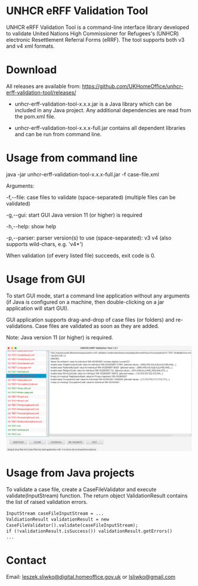 # UNHCR eRFF Validation Tool
UNHCR eRFF Validation Tool is a command-line interface library developed to validate United Nations High Commissioner for Refugees's (UNHCR) electronic Resettlement Referral Forms (eRRF). The tool supports both v3 and v4 xml formats.


# Download
All releases are available from:
https://github.com/UKHomeOffice/unhcr-erff-validation-tool/releases/

* unhcr-erff-validation-tool-x.x.x.jar is a Java library which can be included in any Java project. Any additional dependencies are read from the pom.xml file.

* unhcr-erff-validation-tool-x.x.x-full.jar contains all dependent libraries and can be run from command line.


# Usage from command line
java -jar unhcr-erff-validation-tool-x.x.x-full.jar -f case-file.xml

Arguments:

-f,--file: case files to validate (space-separated)
(multiple files can be validated)

-g,--gui: start GUI
Java version 11 (or higher) is required

-h,--help: show help

-p,--parser: parser version(s) to use (space-separated): v3 v4 (also supports wild-chars, e.g. 'v4*')

When validation (of every listed file) succeeds, exit code is 0.


# Usage from GUI
To start GUI mode, start a command line application without any arguments (if Java is configured on a machine, then double-clicking on a jar application will start GUI).

GUI application supports drag-and-drop of case files (or folders) and re-validations. Case files are validated as soon as they are added.

Note: Java version 11 (or higher) is required.

![Usage GUI 1](readme-usage-gui-1.jpg?raw=true "Usage GUI 1")


# Usage from Java projects

To validate a case file, create a CaseFileValidator and execute validate(InputStream) function. The return object ValidationResult contains the list of raised validation errors.
```
InputStream caseFileInputStream = ...
ValdiationResult validationResult = new CaseFileValidator().validate(caseFileInputStream);
if (!validationResult.isSuccess()) validationResult.getErrors()
...
```

# Contact
Email: leszek.sliwko@digital.homeoffice.gov.uk or lsliwko@gmail.com